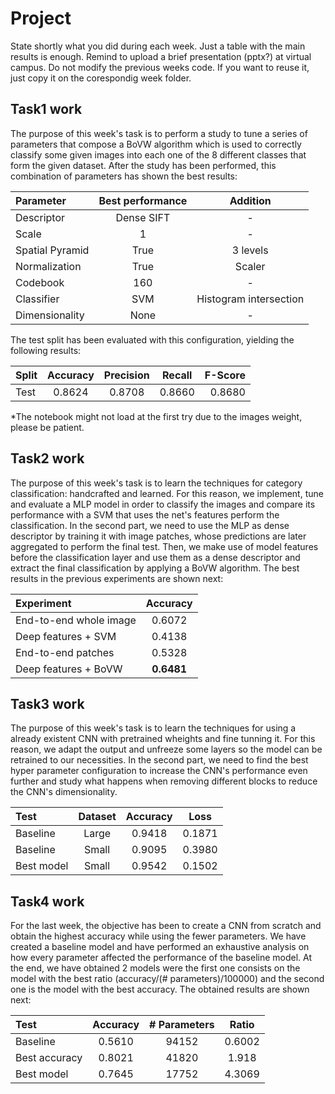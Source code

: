 # Project
State shortly what you did during each week. Just a table with the main results is enough. Remind to upload a brief presentation (pptx?) at virtual campus. Do not modify the previous weeks code. If you want to reuse it, just copy it on the corespondig week folder.

## Task1 work
The purpose of this week's task is to perform a study to tune a series of parameters that compose a BoVW algorithm which is used to correctly classify some given images into each one of the 8 different classes that form the given dataset. After the study has been performed, this combination of parameters has shown the best results:

| Parameter           | Best performance | Addition                  | 
| :---                |    :----:        |     :----:                  |
| Descriptor          | Dense SIFT       | -                         |
| Scale               | 1                | -                         |
| Spatial Pyramid     | True             | 3 levels                  |
| Normalization       | True             | Scaler                    |
| Codebook            | 160              | -                         |
| Classifier          | SVM              | Histogram intersection    |
| Dimensionality      | None              | -                         | 


The test split has been evaluated with this configuration, yielding the following results:

| Split      | Accuracy    | Precision   | Recall      | F-Score     |
| :---       |    :----:   |    :----:   |    :----:   |        ---: |
| Test       | 0.8624      | 0.8708      | 0.8660      | 0.8680      |

*The notebook might not load at the first try due to the images weight, please be patient.

## Task2 work
The purpose of this week's task is to learn the techniques for category classification: handcrafted and learned. For this reason, we implement, tune and evaluate a MLP model in order to classify the images and compare its performance with a SVM that uses the net's features perform the classification. In the second part, we need to use the MLP as dense descriptor by training it with image patches, whose predictions are later aggregated to perform the final test. Then, we make use of model features before the classification layer and use them as a dense descriptor and extract the final classification by applying a BoVW algorithm. The best results in the previous experiments are shown next:

| Experiment             |     Accuracy     | 
| :---                   |    :----:        |  
| End-to-end whole image |     0.6072       | 
| Deep features + SVM    |     0.4138       | 
| End-to-end patches     |     0.5328       | 
| Deep features + BoVW   |     **0.6481**       |


## Task3 work
The purpose of this week's task is to learn the techniques for using a already existent CNN with pretrained wheights and fine tunning it. For this reason, we adapt the output and unfreeze some layers so the model can be retrained to our necessities. In the second part, we need to find the best hyper parameter configuration to increase the CNN's performance even further and study what happens when removing different blocks to reduce the CNN's dimensionality.

| Test        |     Dataset     |  Accuracy  |  Loss  |
| :---        |    :----:       |  :------:  | :----: |
| Baseline    |     Large       |  0.9418    | 0.1871 |
| Baseline    |     Small       |  0.9095    | 0.3980 |
| Best model  |     Small       |  0.9542    | 0.1502 |


## Task4 work
For the last week, the objective has been to create a CNN from scratch and obtain the highest accuracy while using the fewer parameters. We have created a baseline model and have performed an exhaustive analysis on how every parameter affected the performance of the baseline model. At the end, we have obtained 2 models were the first one consists on the model with the best ratio (accuracy/(# parameters)/100000) and the second one is the model with the best accuracy. The obtained results are shown next:

| Test             |     Accuracy     |  # Parameters  |  Ratio  |
| :---             |    :----:        |  :------:      | :----:  |
| Baseline         |     0.5610       |  94152         | 0.6002  |
| Best accuracy    |     0.8021       |  41820         | 1.918   |
| Best model       |     0.7645       |  17752         | 4.3069  |
